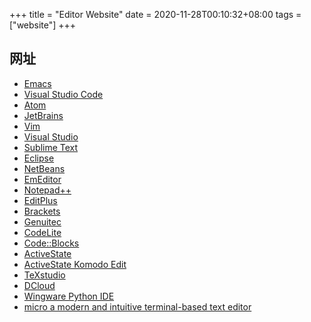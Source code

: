+++
title = "Editor Website"
date = 2020-11-28T00:10:32+08:00
tags = ["website"]
+++



## 网址
* [Emacs](https://www.gnu.org/software/emacs/)
* [Visual Studio Code](https://code.visualstudio.com/)
* [Atom](https://atom.io/)
* [JetBrains](https://www.jetbrains.com/)
* [Vim](https://www.vim.org/)
* [Visual Studio](https://visualstudio.microsoft.com/zh-hans/)
* [Sublime Text](http://www.sublimetext.com/)
* [Eclipse](https://www.eclipse.org/)
* [NetBeans](https://netbeans.org/)
* [EmEditor](https://www.emeditor.com/)
* [Notepad++](https://notepad-plus-plus.org/)
* [EditPlus](https://www.editplus.com/)
* [Brackets](http://brackets.io/)
* [Genuitec](https://www.genuitec.com/)
* [CodeLite](https://codelite.org/)
* [Code::Blocks](http://www.codeblocks.org/)
* [ActiveState](https://www.activestate.com/)
* [ActiveState Komodo Edit](https://www.activestate.com/products/komodo-edit/)
* [TeXstudio](http://texstudio.sourceforge.net/)
* [DCloud](https://www.dcloud.io/)
* [Wingware Python IDE](http://wingware.com/)
* [micro a modern and intuitive terminal-based text editor](https://micro-editor.github.io/index.html)